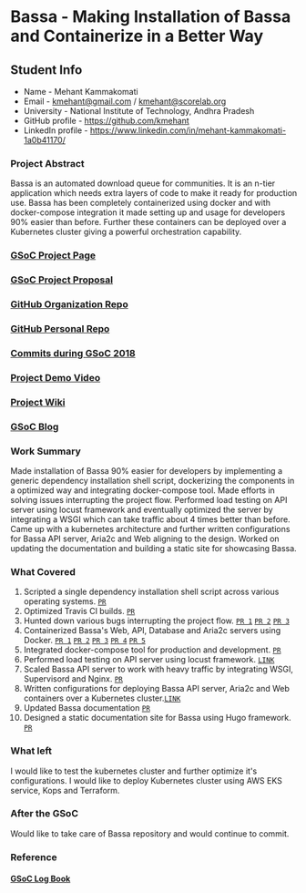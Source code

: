 # Bassa - Making Installation of Bassa and Containerize in a Better Way

## Student Info
  * Name - Mehant Kammakomati
  * Email - kmehant@gmail.com / kmehant@scorelab.org
  * University - National Institute of Technology, Andhra Pradesh
  * GitHub profile - https://github.com/kmehant
  * LinkedIn profile - https://www.linkedin.com/in/mehant-kammakomati-1a0b41170/

### Project Abstract
Bassa is an automated download queue for communities. It is an n-tier application which needs extra layers of code to make it ready for production use. Bassa has been completely containerized using docker and with docker-compose integration it made setting up and usage for developers 90% easier than before. Further these containers can be deployed over a Kubernetes cluster giving a powerful orchestration capability. 

### [GSoC Project Page](https://summerofcode.withgoogle.com/projects/#6393245309861888)

### [GSoC Project Proposal](https://drive.google.com/file/d/1kG25acRkI59siPG-TK9Fq86HIQgJpTzE/view?usp=sharing)

### [GitHub Organization Repo](https://github.com/scorelab)

### [GitHub Personal Repo](https://github.com/kmehant/bassa)

### [Commits during GSoC 2018](https://github.com/scorelab/Bassa/pulls?utf8=%E2%9C%93&q=label%3AGSoC-2019+author%3Akmehant+is%3Apr+)

### [Project Demo Video](https://drive.google.com/file/d/1WAQH0W-Tr2IyDxfazr5Q4KHnJkphiXWt/view?usp=sharing)

### [Project Wiki](https://github.com/scorelab/Bassa/wiki)

### [GSoC Blog](https://gist.github.com/kmehant/bf3dfd3bcf07a611d7881c277f9fcc3b)


### Work Summary
Made installation of Bassa 90% easier for developers by implementing a generic dependency installation shell script, dockerizing the components in a optimized way and integrating docker-compose tool. Made efforts in solving issues interrupting the project flow. Performed load testing on API server using locust framework and eventually optimized the server by integrating a WSGI which can take traffic about 4 times better than before. Came up with a kubernetes architecture and further written configurations for Bassa API server, Aria2c and Web aligning to the design. Worked on updating the documentation and building a static site for showcasing Bassa.



### What Covered
1. Scripted a single dependency installation shell script across various operating systems. [`PR`](https://github.com/scorelab/Bassa/pull/715)
2. Optimized Travis CI builds. [`PR`](https://github.com/scorelab/Bassa/pull/754)
3. Hunted down various bugs interrupting the project flow. [`PR 1`](https://github.com/scorelab/Bassa/pull/744)  [`PR 2`](https://github.com/scorelab/Bassa/pull/742) [`PR 3`](https://github.com/scorelab/Bassa/pull/792) 
3. Containerized Bassa's Web, API, Database and Aria2c servers using Docker. [`PR 1`](https://github.com/scorelab/Bassa/pull/797) [`PR 2`](https://github.com/scorelab/Bassa/pull/793) [`PR 3`](https://github.com/scorelab/Bassa/pull/789) [`PR 4`](https://github.com/scorelab/Bassa/pull/782) [`PR 5`](https://github.com/scorelab/Bassa/pull/776) 
4. Integrated docker-compose tool for production and development. [`PR`](https://github.com/scorelab/Bassa/pull/793) 
5. Performed load testing on API server using locust framework. [`LINK`](https://bit.ly/2ElDJYr) 
6. Scaled Bassa API server to work with heavy traffic by integrating WSGI, Supervisord and Nginx. [`PR`](https://github.com/scorelab/Bassa/pull/813) 
7. Written configurations for deploying Bassa API server, Aria2c and Web containers over a Kubernetes cluster.[`LINK`](https://gist.github.com/kmehant/e8286ceca2aa66174e6e59bca6c19449)
8. Updated Bassa documentation [`PR`](https://github.com/scorelab/Bassa/pull/821) 
9. Designed a static documentation site for Bassa using Hugo framework.
[`PR`](https://github.com/scorelab/Bassa/pull/813) 

### What left
I would like to test the kubernetes cluster and further optimize it's configurations.
I would like to deploy Kubernetes cluster using AWS EKS service, Kops and Terraform.


### After the GSoC
Would like to take care of Bassa repository and would continue to commit.

### Reference
#### [GSoC Log Book](https://docs.google.com/document/d/1LrXeS_2KQtGNFjZpw3-Mj6wWubP5TMvm_7lc8k8obag/edit?usp=sharing)
